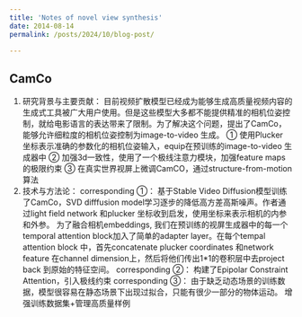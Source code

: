 ```yaml
---
title: 'Notes of novel view synthesis'
date: 2014-08-14
permalink: /posts/2024/10/blog-post/

---
```


CamCo 
------
1. 研究背景与主要贡献：
目前视频扩散模型已经成为能够生成高质量视频内容的生成式工具被广大用户使用。但是这些模型大多都不能提供精准的相机位姿控制，就给电影语言的表达带来了限制。为了解决这个问题，提出了CamCo，能够允许细粒度的相机位姿控制为image-to-video 生成。
① 使用Plucker 坐标表示准确的参数化的相机位姿输入，equip在预训练的image-to-video 生成器中
② 加强3d一致性，使用了一个极线注意力模块，加强feature maps的极限约束
③ 在真实世界视屏上微调CamCO，通过structure-from-motion算法
2. 技术与方法论：
corresponding ①：
基于Stable Video Diffusion模型训练了CamCo，SVD difffusion model学习逐步的降低高方差高斯噪声。作者通过light field network 和plucker 坐标收到启发，使用坐标来表示相机的内参和外参。
为了融合相机embeddings, 我们在预训练的视屏生成器中的每一个temporal attention block加入了简单的adapter layer。在每个tempal attention block 中，首先concatenate plucker coordinates 和network feature 在channel dimension上，然后将他们传出1*1的卷积层中去project  back 到原始的特征空间。
corresponding ②：
构建了Epipolar Constraint Attention，引入极线约束
corresponding ③：
由于缺乏动态场景的训练数据，模型很容易在静态场景下出现过拟合，只能有很少一部分的物体运动。
增强训练数据集+管理高质量样例
